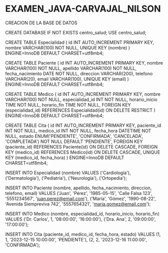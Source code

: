 # EXAMEN_JAVA-CARVAJAL_NILSON

CREACION DE LA BASE DE DATOS

CREATE DATABASE IF NOT EXISTS centro_salud;
USE centro_salud;

CREATE TABLE Especialidad (
    id INT AUTO_INCREMENT PRIMARY KEY,
    nombre VARCHAR(100) NOT NULL,
    UNIQUE KEY (nombre)
) ENGINE=InnoDB DEFAULT CHARSET=utf8mb4;

CREATE TABLE Paciente (
    id INT AUTO_INCREMENT PRIMARY KEY,
    nombre VARCHAR(100) NOT NULL,
    apellido VARCHAR(100) NOT NULL,
    fecha_nacimiento DATE NOT NULL,
    direccion VARCHAR(200),
    telefono VARCHAR(20),
    email VARCHAR(100),
    UNIQUE KEY (email)
) ENGINE=InnoDB DEFAULT CHARSET=utf8mb4;

CREATE TABLE Medico (
    id INT AUTO_INCREMENT PRIMARY KEY,
    nombre VARCHAR(100) NOT NULL,
    especialidad_id INT NOT NULL,
    horario_inicio TIME NOT NULL,
    horario_fin TIME NOT NULL,
    FOREIGN KEY (especialidad_id) REFERENCES Especialidad(id) ON DELETE RESTRICT
) ENGINE=InnoDB DEFAULT CHARSET=utf8mb4;

CREATE TABLE Cita (
    id INT AUTO_INCREMENT PRIMARY KEY,
    paciente_id INT NOT NULL,
    medico_id INT NOT NULL,
    fecha_hora DATETIME NOT NULL,
    estado ENUM('PENDIENTE', 'CONFIRMADA', 'CANCELADA', 'COMPLETADA') NOT NULL DEFAULT 'PENDIENTE',
    FOREIGN KEY (paciente_id) REFERENCES Paciente(id) ON DELETE CASCADE,
    FOREIGN KEY (medico_id) REFERENCES Medico(id) ON DELETE CASCADE,
    UNIQUE KEY (medico_id, fecha_hora)
) ENGINE=InnoDB DEFAULT CHARSET=utf8mb4;

INSERT INTO Especialidad (nombre) VALUES 
('Cardiología'),
('Dermatología'),
('Pediatría'),
('Neurología'),
('Ortopedia');

INSERT INTO Paciente (nombre, apellido, fecha_nacimiento, direccion, telefono, email) VALUES 
('Juan', 'Pérez', '1985-05-15', 'Calle Falsa 123', '5551234567', 'juan.perez@email.com'),
('María', 'Gómez', '1990-08-22', 'Avenida Siempreviva 742', '5557654321', 'maria.gomez@email.com');

INSERT INTO Medico (nombre, especialidad_id, horario_inicio, horario_fin) VALUES 
('Dr. Carlos', 1, '08:00:00', '16:00:00'),
('Dra. Ana', 2, '09:00:00', '17:00:00');

INSERT INTO Cita (paciente_id, medico_id, fecha_hora, estado) VALUES 
(1, 1, '2023-12-15 10:00:00', 'PENDIENTE'),
(2, 2, '2023-12-16 11:00:00', 'CONFIRMADA');

